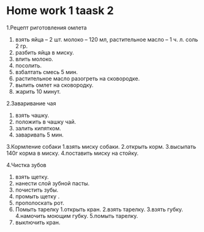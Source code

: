 # Home work 1 taask 2
1.Рецепт риготовления омлета
  1. взять яйца – 2 шт. молоко – 120 мл, растительное масло – 1 ч. л. соль 2 гр.
  2. разбить яйца в миску.
  3. влить молоко.
  4. посолить.
  5. взбалтать смесь 5 мин.
  6. растительное масло разогреть на сковородке.
  7. вылить омлет на сковородку.
  8. жарить 10 минут. 

2.Заваривание чая
  1. взять чашку.
  2. положить в чашку чай.
  3. залить кипятком.
  4. заваривать 5 мин.

3.Кормление собаки
  1.взять миску собаки.
  2.открыть корм.
  3.высыпать 140г корма в миску.
  4.поставить миску на стойку.

4.Чистка зубов
  1. взять щетку.
  2. нанести слой зубной пасты.
  3. почистить зубы.
  4. промыть щетку .
  5. прополоскать рот.
5. Помыть тарелку
  1.открыть кран.
  2.взять тарелку.
  3.взять губку.
  4.намочить моющим губку.
  5.помыть тарелку.
  6. выключить кран.
